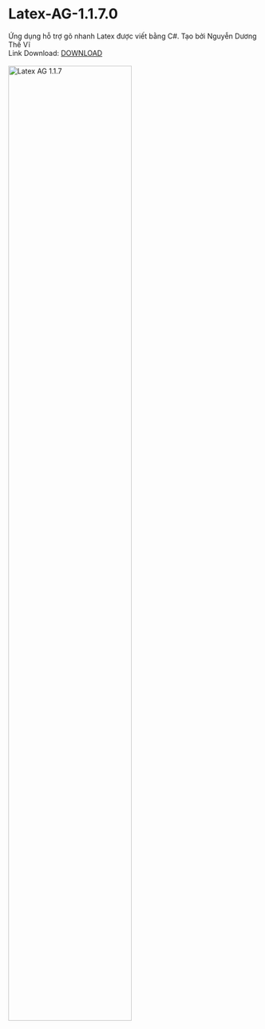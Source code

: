 # Latex-AG-1.1.7.0
Ứng dụng hỗ trợ gõ nhanh Latex được viết bằng C#. Tạo bởi Nguyễn Dương Thế Vĩ
<br>
Link Download: <a href= "https://drive.google.com/file/d/1oTVNGvd58zzs95il8JwPnFzdiK9nuYUm/view" > DOWNLOAD</a>
<br>
<br>
<img alt="Latex AG 1.1.7" src="https://blogger.googleusercontent.com/img/b/R29vZ2xl/AVvXsEjuo0qwJMiq1AfMDckuOMG1z58M8PPZh1DgJ7OyF1vJGE3NYU6Ge83BSGe4NAYp_wrlZjXrfATAeuytctEES0v5Z24OLYVReyYegXBkA17zjwdRj0ITYZZZFjClrp53Yd3nPfgNbpddcfjzsZIX7OHK8ZTovYiEsP4HWE-s6gL7pcMRznk_rqwJHJVG/s1308/lt.png" width="70%">
